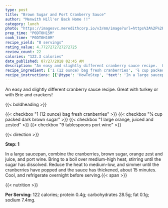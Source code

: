 ```yaml
---
type: post
title: "Brown Sugar and Port Cranberry Sauce"
author: "Menwith Hill'er Back Home !!"
category: lunch
photo: "https://imagesvc.meredithcorp.io/v3/mm/image?url=https%3A%2F%2Fimages.media-allrecipes.com%2Fuserphotos%2F144667.jpg"
prep_time: "P0DT0H15M"
cook_time: "P0DT0H10M"
recipe_yield: "8 servings"
rating_value: 4.7727272727272725
review_count: 22
calories: "122.3 calories"
date_published: 07/27/2018 02:45 AM
description: "An easy and slightly different cranberry sauce recipe.  Great with turkey or with Brie and crackers!"
recipe_ingredient: ['1 (12 ounce) bag fresh cranberries', '¾ cup packed dark brown sugar', '1 large orange, juiced and zested', '9 tablespoons port wine']
recipe_instructions: [{'@type': 'HowToStep', 'text': 'In a large saucepan, combine the cranberries, brown sugar, orange zest and juice, and port wine. Bring to a boil over medium-high heat, stirring until the sugar has dissolved. Reduce the heat to medium-low, and simmer until the cranberries have popped and the sauce has thickened, about 15 minutes. Cool, and refrigerate overnight before serving.\n'}]
---
```


An easy and slightly different cranberry sauce recipe.  Great with turkey or with Brie and crackers! 

{{< boldheading >}}

{{< checkbox "1 (12 ounce) bag fresh cranberries" >}}
{{< checkbox "¾ cup packed dark brown sugar" >}}
{{< checkbox "1 large orange, juiced and zested" >}}
{{< checkbox "9 tablespoons port wine" >}}


{{< direction >}}

**Step: 1**

In a large saucepan, combine the cranberries, brown sugar, orange zest and juice, and port wine. Bring to a boil over medium-high heat, stirring until the sugar has dissolved. Reduce the heat to medium-low, and simmer until the cranberries have popped and the sauce has thickened, about 15 minutes. Cool, and refrigerate overnight before serving.{{< span >}}

{{< nutrition >}}

**Per Serving:** 122 calories; protein 0.4g; carbohydrates 28.5g; fat 0.1g; sodium 7.4mg.